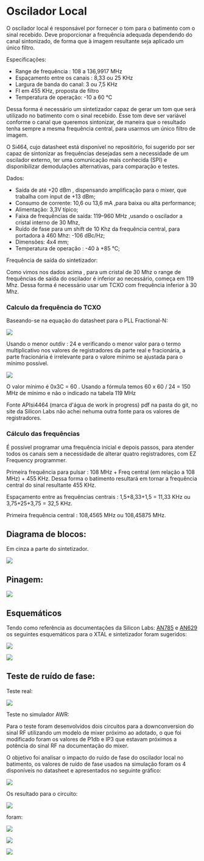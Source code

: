# Oscilador Local

O oscilador local é responsável por fornecer o tom para o batimento com o sinal recebido. Deve proporcionar a frequência adequada dependendo do canal sintonizado, de forma que à imagem resultante seja aplicado um único filtro.

Especificações:
  - Range de frequência : 108 a 136,9917 MHz
  - Espaçamento entre os canais : 8,33 ou 25 KHz
  - Largura de banda do canal: 3 ou 7,5 KHz
  - FI em 455 KHz, proposta de filtro
  - Temperatura de operação: -10 a 60 °C

Dessa forma é necessário um sintetizador capaz de gerar um tom que será utilizado no batimento com o sinal recebido. Esse tom deve ser variável conforme o canal que queremos sintonizar, de maneira que o resultado tenha sempre a mesma frequência central, para usarmos um único filtro de imagem.

O Si464, cujo datasheet está disponível no repositório, foi sugerido por ser capaz de sintonizar as frequências desejadas sem a necessidade de um oscilador externo, ter uma comunicação mais conhecida (SPI) e disponibilizar demodulações alternativas, para comparação e testes.

Dados:
 - Saída de até +20 dBm , dispensando amplificação para o mixer, que trabalha com input de +13 dBm;
 - Consumo de corrente: 10,6 ou 13,6 mA ,para baixa ou alta performance;
 - Alimentação: 3,3V típico;
 - Faixa de frequências de saída: 119–960 MHz ,usando o oscilador a cristal interno de 30 Mhz,
 - Ruído de fase para um shift de 10 Khz da frequência central, para portadora à 460 Mhz: -106 dBc/Hz;
 - Dimensões: 4x4 mm;
 - Temperatura de operação : -40 à +85 °C;

Frequência de saída do sintetizador:

Como vimos nos dados acima , para um cristal de 30 Mhz o range de frequências de saída do oscilador é inferior ao necessário, começa em 119 Mhz. Dessa forma é necessário usar um TCXO com frequência inferior à 30 Mhz.

### Calculo da frequência do TCXO

Baseando-se na equação do datasheet para o PLL Fractional-N:  

![](freq.jpg)

Usando o menor outdiv : 24 e verificando o menor valor para o termo multiplicativo nos valores de registradores da parte real e fracionária, a parte fracionária é irrelevante para o valore mínimo se ajustada para o mínimo possível.

![](reg1.jpg)

O valor mínimo é 0x3C = 60 . Usando a fórmula temos 60 x 60 / 24 = 150 MHz de mínimo e não o indicado na tabela 119 MHz

Fonte APIsi4464 (marca d'água de work in progress) pdf na pasta do git, no  site da Silicon Labs não achei nehuma outra fonte para os valores de registradores.

### Cálculo das frequências

É possível programar uma frequência inicial e depois passos, para atender todos os canais sem a necessidade de alterar quatro registradores, com EZ Frequency programmer.

Primeira frequência para pulsar : 108 MHz + Freq central (em relação a 108 MHz) + 455 KHz.
Dessa forma o batimento resultará em tornar a frequência central do sinal resultante 455 KHz.

Espaçamento entre as frequências centrais : 1,5+8,33+1,5 = 11,33 KHz  ou 3,75+25+3,75 = 32,5 KHz.

Primeira frequência central : 108,4565 MHz ou 108,45875 MHz.


## Diagrama de blocos:

Em cinza a parte do sintetizador.

![](modembloco.png)

## Pinagem:

![](modempin.jpg)

## Esquemáticos

Tendo como referência as documentações da Silicon Labs: [AN785](AN785.pdf) e [AN629](AN629.pdf) os seguintes esquemáticos para o XTAL e sintetizador foram sugeridos:

![](xtal.jpeg)

![](esquematico.jpg)

## Teste de ruído de fase:

Teste real:

![](phasenoise_modem.jpeg)

Teste no simulador AWR:

Para o teste foram desenvolvidos dois circuitos para a downconversion do sinal RF utilizando um modelo de mixer próximo ao adotado, o que foi modificado foram os valores de P1db e IP3 que estavam próximos a potência do sinal RF na documentação do mixer.

O objetivo foi analisar o impacto do ruído de fase do oscilador local no batimento, os valores de ruído de fase usados na simulação foram os 4 disponíveis no datasheet e apresentados no seguinte gráfico:

![](phase_noise.jpg)

Os resultado para o circuito:

![](circuitfunc.jpg)


foram:

![](potspec.jpg)

![](iffase.jpg)

![](ifpuro.jpg)
